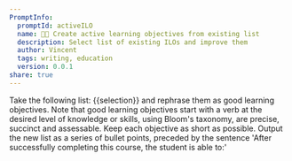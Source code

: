 ```yaml
---
PromptInfo:
  promptId: activeILO
  name: 🧑‍🏫 Create active learning objectives from existing list
  description: Select list of existing ILOs and improve them
  author: Vincent
  tags: writing, education
  version: 0.0.1
share: true
---
```


Take the following list: {{selection}} and rephrase them as good learning objectives. Note that good learning objectives start with a verb at the desired level of knowledge or skills, using Bloom's taxonomy, are precise, succinct and assessable. Keep each objective as short as possible. Output the new list as a series of bullet points, preceded by the sentence 'After successfully completing this course, the student is able to:'